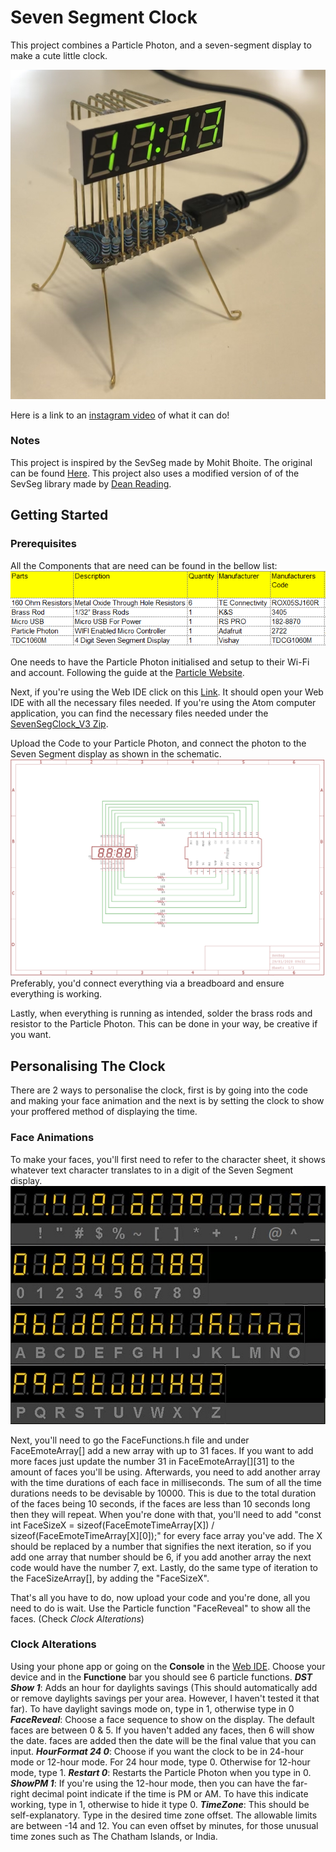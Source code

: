 # Seven Segment Clock

This project combines a Particle Photon, and a seven-segment display to make a cute little clock.

<img src="ClocksFace.jpg">

Here is a link to an [instagram video](https://www.instagram.com/p/B_YmGSQH2iW/) of what it can do!

### Notes

This project is inspired by the SevSeg made by Mohit Bhoite. The original can be found [Here](https://www.bhoite.com/2015/08/sevenseg/).
This project also uses a modified version of of the SevSeg library made by [Dean Reading](https://github.com/DeanIsMe/SevSeg).

## Getting Started
### Prerequisites
All the Components that are need can be found in the bellow list:
<img src="BillOfMaterial.png"> 

One needs to have the Particle Photon initialised and setup to their Wi-Fi and account. Following the guide at the [Particle Website](https://docs.particle.io/quickstart/photon/).

Next, if you're using the Web IDE click on this [Link](https://go.particle.io/shared_apps/5eea255f6c2eea000c4453d3). It should open your Web IDE with all the necessary files needed.
If you're using the Atom computer application, you can find the necessary files needed under the [SevenSegClock_V3 Zip](https://github.com/saifsabban/SevenSegmentClock/blob/master/SevenSegClock_V3.zip).

Upload the Code to your Particle Photon, and connect the photon to the Seven Segment display as shown in the schematic.
<img src="SevenSegClock_Schematic.png">
Preferably, you'd connect everything via a breadboard and ensure everything is working.

Lastly, when everything is running as intended, solder the brass rods and resistor to the Particle Photon. This can be done in your way, be creative if you want.

## Personalising The Clock

There are 2 ways to personalise the clock, first is by going into the code and making your face animation and the next is by setting the clock to show your proffered method of displaying the time.

### Face Animations
To make your faces, you'll first need to refer to the character sheet, it shows whatever text character translates to in a digit of the Seven Segment display.
<img src="Alphanumeric.jpg">

Next, you'll need to go the FaceFunctions.h file and under FaceEmoteArray[] add a new array with up to 31 faces. If you want to add more faces just update the number 31 in FaceEmoteArray[][31] to the amount of faces you'll be using.
Afterwards, you need to add another array with the time durations of each face in milliseconds. The sum of all the time durations needs to be devisable by 10000. This is due to the total duration of the faces being 10 seconds, if the faces are less than 10 seconds long then they will repeat.
When you're done with that, you'll need to add "const int FaceSizeX = sizeof(FaceEmoteTimeArray[X]) / sizeof(FaceEmoteTimeArray[X][0]);" for every face array you've add. The X should be replaced by a number that signifies the next iteration, so if you add one array that number should be 6, if you add another array the next code would have the number 7, ext.
Lastly, do the same type of iteration to the FaceSizeArray[], by adding the "FaceSizeX".

That's all you have to do, now upload your code and you're done, all you need to do is wait. Use the Particle function "FaceReveal" to show all the faces. (Check *Clock Alterations*)

### Clock Alterations

Using your phone app or going on the **Console** in the [Web IDE](https://console.particle.io/devices). Choose your device and in the **Functione** bar you should see 6 particle functions.
**_DST Show 1_**: Adds an hour for daylights savings (This should automatically add or remove daylights savings per your area. However, I haven't tested it that far). To have daylight savings mode on, type in 1, otherwise type in 0
**_FaceReveal_**: Choose a face sequence to show on the display. The default faces are between 0 & 5. If you haven't added any faces, then 6 will show the date. faces are added then the date will be the final value that you can input.
**_HourFormat 24 0_**: Choose if you want the clock to be in 24-hour mode or 12-hour mode. For 24 hour mode, type 0. Otherwise for 12-hour mode, type 1.
**_Restart 0_**: Restarts the Particle Photon when you type in 0.
**_ShowPM 1_**: If you're using the 12-hour mode, then you can have the far-right decimal point indicate if the time is PM or AM. To have this indicate working, type in 1, otherwise to hide it type 0.
**_TimeZone_**: This should be self-explanatory. Type in the desired time zone offset. The allowable limits are between -14 and 12. You can even offset by minutes, for those unusual time zones such as The Chatham Islands, or India.
